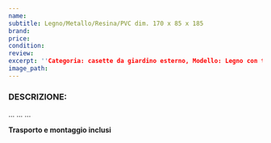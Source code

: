 ```yaml
---
name:
subtitle: Legno/Metallo/Resina/PVC dim. 170 x 85 x 185
brand:
price:
condition:
review:
excerpt: ''Categoria: casette da giardino esterno, Modello: Legno con tetto doppia falda , Prezzo: €990, Dimensioni cm: 230 x 230''
image_path:
---
```

### DESCRIZIONE:

...
...
...

**Trasporto e montaggio inclusi**
